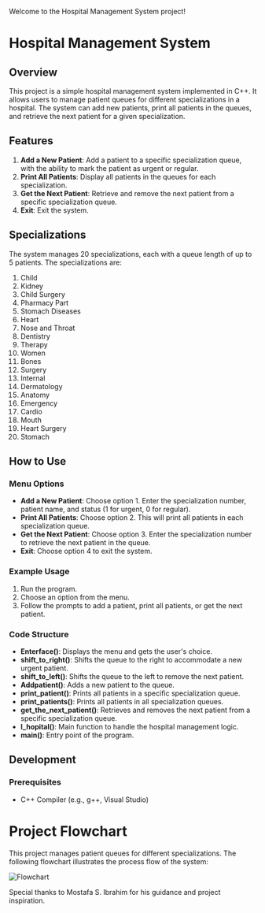 Welcome to the Hospital Management System project!

# **Hospital Management System**

## Overview

This project is a simple hospital management system implemented in C++. It allows users to manage patient queues for different specializations in a hospital. The system can add new patients, print all patients in the queues, and retrieve the next patient for a given specialization.

## Features

1. **Add a New Patient**: Add a patient to a specific specialization queue, with the ability to mark the patient as urgent or regular.
2. **Print All Patients**: Display all patients in the queues for each specialization.
3. **Get the Next Patient**: Retrieve and remove the next patient from a specific specialization queue.
4. **Exit**: Exit the system.

## Specializations

The system manages 20 specializations, each with a queue length of up to 5 patients. The specializations are:

1. Child
2. Kidney
3. Child Surgery
4. Pharmacy Part
5. Stomach Diseases
6. Heart
7. Nose and Throat
8. Dentistry
9. Therapy
10. Women
11. Bones
12. Surgery
13. Internal
14. Dermatology
15. Anatomy
16. Emergency
17. Cardio
18. Mouth
19. Heart Surgery
20. Stomach

## How to Use

### Menu Options

- **Add a New Patient**: Choose option 1. Enter the specialization number, patient name, and status (1 for urgent, 0 for regular).
- **Print All Patients**: Choose option 2. This will print all patients in each specialization queue.
- **Get the Next Patient**: Choose option 3. Enter the specialization number to retrieve the next patient in the queue.
- **Exit**: Choose option 4 to exit the system.

### Example Usage

1. Run the program.
2. Choose an option from the menu.
3. Follow the prompts to add a patient, print all patients, or get the next patient.

### Code Structure

- **Enterface()**: Displays the menu and gets the user's choice.
- **shift_to_right()**: Shifts the queue to the right to accommodate a new urgent patient.
- **shift_to_left()**: Shifts the queue to the left to remove the next patient.
- **Addpatient()**: Adds a new patient to the queue.
- **print_patient()**: Prints all patients in a specific specialization queue.
- **print_patients()**: Prints all patients in all specialization queues.
- **get_the_next_patient()**: Retrieves and removes the next patient from a specific specialization queue.
- **l_hopital()**: Main function to handle the hospital management logic.
- **main()**: Entry point of the program.

## Development

### Prerequisites

- C++ Compiler (e.g., g++, Visual Studio)
# Project Flowchart

This project manages patient queues for different specializations. The following flowchart illustrates the process flow of the system:

![Flowchart](https://www.edrawmax.com/app/ai-flowchart/?from=share&nativeId=5f6576d8402d4aef998e2e4248a31564&mode=flowchart&typeName=flowchart)

Special thanks to Mostafa S. Ibrahim for his guidance and project inspiration.

